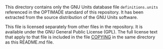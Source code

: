 This directory contains only the GNU Units database file `definitions.units` referenced in the OPTIMADE standard of this repository.
It has been extracted from the source distribution of the GNU Units software.

This file is licensed separately from other files in the repository.
It is available under the GNU General Public License (GPL).
The full license text that apply to that file is included in the file [COPYING](COPYING) in the same directory as this README.md file.
